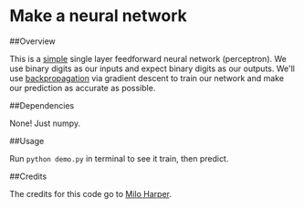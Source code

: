 # Make a neural network

##Overview

This is a [simple](http://computing.dcu.ie/~humphrys/Notes/Neural/single.neural.html) single layer feedforward neural network (perceptron). We use binary digits as our inputs and expect binary digits as our outputs. We'll use [backpropagation](http://neuralnetworksanddeeplearning.com/chap2.html) via gradient descent to train our network and make our prediction as accurate as possible.

##Dependencies

None! Just numpy.

##Usage

Run ``python demo.py`` in terminal to see it train, then predict.

##Credits

The credits for this code go to [Milo Harper](https://github.com/miloharper).

